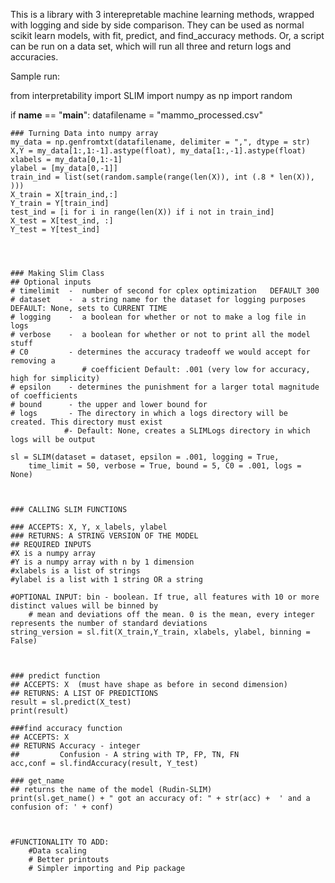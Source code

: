 This is a library with 3 interepretable machine learning methods, wrapped with logging and side by side comparison. They can be used as normal scikit learn models, with fit, predict, and find_accuracy methods. Or, a script can be run on a data set, which will run all three and return logs and accuracies. 



Sample run:

from interpretability import SLIM
import numpy as np
import random

if __name__ == "__main__":
    datafilename = "mammo_processed.csv"
    
    ### Turning Data into numpy array
    my_data = np.genfromtxt(datafilename, delimiter = ",", dtype = str)
    X,Y = my_data[1:,1:-1].astype(float), my_data[1:,-1].astype(float)
    xlabels = my_data[0,1:-1]
    ylabel = [my_data[0,-1]]
    train_ind = list(set(random.sample(range(len(X)), int (.8 * len(X)), )))
    X_train = X[train_ind,:]
    Y_train = Y[train_ind]
    test_ind = [i for i in range(len(X)) if i not in train_ind]
    X_test = X[test_ind, :]
    Y_test = Y[test_ind]



   
    ### Making Slim Class
    ## Optional inputs
    # timelimit  -  number of second for cplex optimization   DEFAULT 300
    # dataset    -  a string name for the dataset for logging purposes DEFAULT: None, sets to CURRENT TIME
    # logging    -  a boolean for whether or not to make a log file in logs
    # verbose    -  a boolean for whether or not to print all the model stuff
    # C0         - determines the accuracy tradeoff we would accept for removing a
                    # coefficient Default: .001 (very low for accuracy, high for simplicity)
    # epsilon    - determines the punishment for a larger total magnitude of coefficients
    # bound      - the upper and lower bound for 
    # logs       - The directory in which a logs directory will be created. This directory must exist 
                #- Default: None, creates a SLIMLogs directory in which logs will be output

    sl = SLIM(dataset = dataset, epsilon = .001, logging = True, 
        time_limit = 50, verbose = True, bound = 5, C0 = .001, logs = None)



    ### CALLING SLIM FUNCTIONS   

    ### ACCEPTS: X, Y, x_labels, ylabel
    ### RETURNS: A STRING VERSION OF THE MODEL
    ## REQUIRED INPUTS
    #X is a numpy array
    #Y is a numpy array with n by 1 dimension
    #xlabels is a list of strings
    #ylabel is a list with 1 string OR a string

    #OPTIONAL INPUT: bin - boolean. If true, all features with 10 or more distinct values will be binned by 
        # mean and deviations off the mean. 0 is the mean, every integer represents the number of standard deviations  
    string_version = sl.fit(X_train,Y_train, xlabels, ylabel, binning = False)
    
    

    ### predict function
    ## ACCEPTS: X  (must have shape as before in second dimension)
    ## RETURNS: A LIST OF PREDICTIONS
    result = sl.predict(X_test)
    print(result)

    ###find accuracy function
    ## ACCEPTS: X   
    ## RETURNS Accuracy - integer
    ##         Confusion - A string with TP, FP, TN, FN
    acc,conf = sl.findAccuracy(result, Y_test)

    ### get_name
    ## returns the name of the model (Rudin-SLIM)
    print(sl.get_name() + " got an accuracy of: " + str(acc) +  ' and a confusion of: ' + conf)



    #FUNCTIONALITY TO ADD:
        #Data scaling
        # Better printouts
        # Simpler importing and Pip package
